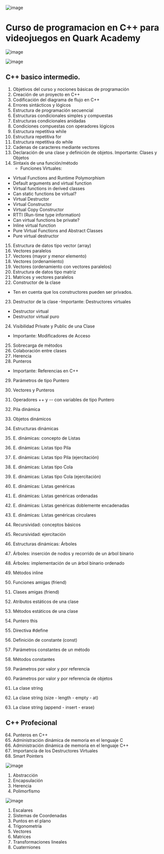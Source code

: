 ![image](https://user-images.githubusercontent.com/78452543/214919925-751222b0-d22f-413b-ab8b-8befa566939f.png)

# Curso de programacion en C++ para videojuegos en Quark Academy

![image](https://user-images.githubusercontent.com/78452543/214920202-8e3e9dbb-4da2-4647-b886-7b89f8bc6c7c.png)

![image](https://user-images.githubusercontent.com/78452543/214920564-3e4be359-ba14-4fbc-80b8-a1266cb7100b.png)

## C++ basico intermedio.

1) Objetivos del curso y nociones básicas de programación
2) Creación de un proyecto en C++
3) Codificación del diagrama de flujo en C++
4) Errores sintácticos y lógicos
5) Estructura de programación secuencial
6) Estructuras condicionales simples y compuestas
7) Estructuras condicionales anidadas
8) Condiciones compuestas con operadores lógicos
9) Estructura repetitiva while
10) Estructura repetitiva for
11) Estructura repetitiva do while
12) Cadenas de caracteres mediante vectores
13) Declaración de una clase y definición de objetos.
Importante: Clases y Objetos
14) Sintaxis de una función/método
    - Funciones Virtuales:
- Virtual Functions and Runtime Polymorphism
- Default arguments and virtual function
- Virtual functions in derived classes
- Can static functions be virtual?
- Virtual Destructor
- Virtual Constructor
- Virtual Copy Constructor
- RTTI (Run-time type information)
- Can virtual functions be private?
- Inline virtual function
- Pure Virtual Functions and Abstract Classes
- Pure virtual destructor

15) Estructura de datos tipo vector (array)
16) Vectores paralelos
17) Vectores (mayor y menor elemento)
18) Vectores (ordenamiento)
19) Vectores (ordenamiento con vectores paralelos)
20) Estructura de datos tipo matriz
21) Matrices y vectores paralelos
22) Constructor de la clase
- Ten en cuenta que los constructores pueden ser privados.
23) Destructor de la clase
-Importante: Destructores virtuales
- Destructor virtual
- Destructor virtual puro
24) Visibilidad Private y Public de una Clase
- Importante: Modificadores de Acceso
25) Sobrecarga de métodos
26) Colaboración entre clases
27) Herencia
28) Punteros
- Importante: Referencias en C++
29) Parámetros de tipo Puntero
30) Vectores y Punteros
31) Operadores ++ y -- con variables de tipo Puntero
32) Pila dinámica
33) Objetos dinámicos
34) Estructuras dinámicas
35) E. dinámicas: concepto de Listas
36) E. dinámicas: Listas tipo Pila
37) E. dinámicas: Listas tipo Pila (ejercitación)
38) E. dinámicas: Listas tipo Cola
39) E. dinámicas: Listas tipo Cola (ejercitación)

40) E. dinámicas: Listas genéricas
41) E. dinámicas: Listas genéricas ordenadas
42) E. dinámicas: Listas genéricas doblemente encadenadas
43) E. dinámicas: Listas genéricas circulares
44) Recursividad: conceptos básicos
45) Recursividad: ejercitación
46) Estructuras dinámicas: Árboles
47) Árboles: inserción de nodos y recorrido de un árbol binario
48) Árboles: implementación de un árbol binario ordenado
49) Métodos inline
50) Funciones amigas (friend)
51) Clases amigas (friend)
52) Atributos estáticos de una clase
53) Métodos estáticos de una clase
54) Puntero this
55) Directiva #define
56) Definición de constante (const)
57) Parámetros constantes de un método
58) Métodos constantes
59) Parámetros por valor y por referencia
60) Parámetros por valor y por referencia de objetos
61) La clase string
62) La clase string (size - length - empty - at)
63) La clase string (append - insert - erase)

## C++ Profecional

64) Punteros en C++
65) Administración dinámica de memoria en el lenguaje C
66) Administración dinámica de memoria en el lenguaje C++
67) Importancia de los Destructores Virtuales
68) Smart Pointers

![image](https://user-images.githubusercontent.com/78452543/214920969-ea9980d6-921f-420d-9a86-fb417cde4ee3.png)

1) Abstracción
2) Encapsulación
3) Herencia
4) Polimorfismo

![image](https://user-images.githubusercontent.com/78452543/214921187-2526bced-4b5b-4737-8c14-930be593e336.png)

1) Escalares
2) Sistemas de Coordenadas
3) Puntos en el plano
4) Trigonometría
5) Vectores
6) Matrices
7) Transformaciones lineales
8) Cuaterniones
